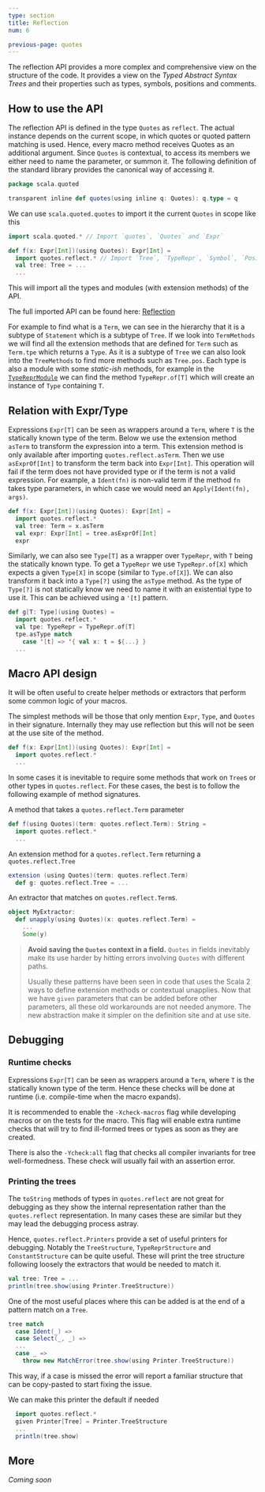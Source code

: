 ```yaml
---
type: section
title: Reflection
num: 6

previous-page: quotes
---
```


The reflection API provides a more complex and comprehensive view on the structure of the code.
It provides a view on the *Typed Abstract Syntax Trees* and their properties such as types, symbols, positions and comments.

## How to use the API

The reflection API is defined in the type `Quotes` as `reflect`.
The actual instance depends on the current scope, in which quotes or quoted pattern matching is used.
Hence, every macro method receives Quotes as an additional argument.
Since `Quotes` is contextual, to access its members we either need to name the parameter, or summon it.
The following definition of the standard library provides the canonical way of accessing it.

```scala
package scala.quoted

transparent inline def quotes(using inline q: Quotes): q.type = q
```

We can use `scala.quoted.quotes` to import it the current `Quotes` in scope like this

```scala
import scala.quoted.* // Import `quotes`, `Quotes` and `Expr`

def f(x: Expr[Int])(using Quotes): Expr[Int] =
  import quotes.reflect.* // Import `Tree`, `TypeRepr`, `Symbol`, `Position`, .....
  val tree: Tree = ...
  ...
```

This will import all the types and modules (with extension methods) of the API.

The full imported API can be found here: [Reflection](https://dotty.epfl.ch/api/scala/quoted/Quotes$reflectModule.html?query=trait%20reflectModule)

For example to find what is a `Term`, we can see in the hierarchy that it is a subtype of `Statement` which is a subtype of `Tree`.
If we look into `TermMethods` we will find all the extension methods that are defined for `Term` such as `Term.tpe` which returns a `Type`.
As it is a subtype of `Tree` we can also look into the `TreeMethods` to find more methods such as `Tree.pos`.
Each type is also a module with some _static-ish_ methods, for example in the [`TypeReprModule`](https://dotty.epfl.ch/api/scala/quoted/Quotes$reflectModule$TypeReprModule.html) we can find the method `TypeRepr.of[T]` which will create an instance of `Type` containing `T`.


## Relation with Expr/Type

Expressions `Expr[T]` can be seen as wrappers around a `Term`, where `T` is the statically known type of the term.
Below we use the extension method `asTerm` to transform the expression into a term.
This extension method is only available after importing `quotes.reflect.asTerm`.
Then we use `asExprOf[Int]` to transform the term back into `Expr[Int]`.
This operation will fail if the term does not have provided type or if the term is not a valid expression.
For example, a `Ident(fn)` is non-valid term if the method `fn` takes type parameters, in which case we would need an `Apply(Ident(fn), args)`.

```scala
def f(x: Expr[Int])(using Quotes): Expr[Int] =
  import quotes.reflect.*
  val tree: Term = x.asTerm
  val expr: Expr[Int] = tree.asExprOf[Int]
  expr
```

Similarly, we can also see `Type[T]` as a wrapper over `TypeRepr`, with `T` being the statically known type.
To get a `TypeRepr` we use `TypeRepr.of[X]` which expects a given `Type[X]` in scope (similar to `Type.of[X]`).
We can also transform it back into a `Type[?]` using the `asType` method.
As the type of `Type[?]` is not statically know we need to name it with an existential type to use it. This can be achieved using a `'[t]` pattern.

```scala
def g[T: Type](using Quotes) =
  import quotes.reflect.*
  val tpe: TypeRepr = TypeRepr.of[T]
  tpe.asType match
    case '[t] => '{ val x: t = ${...} }
  ...
```

## Macro API design

It will be often useful to create helper methods or extractors that perform some common logic of your macros.

The simplest methods will be those that only mention `Expr`, `Type`, and `Quotes` in their signature.
Internally they may use reflection but this will not be seen at the use site of the method.

```scala
def f(x: Expr[Int])(using Quotes): Expr[Int] =
  import quotes.reflect.*
  ...
```

In some cases it is inevitable to require some methods that work on `Tree`s or other types in `quotes.reflect`.
For these cases, the best is to follow the following example of method signatures.

A method that takes a `quotes.reflect.Term` parameter
```scala
def f(using Quotes)(term: quotes.reflect.Term): String =
  import quotes.reflect.*
  ...
```

An extension method for a `quotes.reflect.Term` returning a `quotes.reflect.Tree`
```scala
extension (using Quotes)(term: quotes.reflect.Term)
  def g: quotes.reflect.Tree = ...
```

An extractor that matches on `quotes.reflect.Term`s.
```scala
object MyExtractor:
  def unapply(using Quotes)(x: quotes.reflect.Term) =
    ...
    Some(y)
```

> **Avoid saving the `Quotes` context in a field.**
> `Quotes` in fields inevitably make its use harder by hitting errors involving `Quotes` with different paths.
>
> Usually these patterns have been seen in code that uses the Scala 2 ways to define extension methods or contextual unapplies.
> Now that we have `given` parameters that can be added before other parameters, all these old workarounds are not needed anymore.
> The new abstraction make it simpler on the definition site and at use site.

## Debugging

### Runtime checks

Expressions `Expr[T]` can be seen as wrappers around a `Term`, where `T` is the statically known type of the term.
Hence these checks will be done at runtime (i.e. compile-time when the macro expands).

It is recommended to enable the `-Xcheck-macros` flag while developing macros or on the tests for the macro.
This flag will enable extra runtime checks that will try to find ill-formed trees or types as soon as they are created.

There is also the `-Ycheck:all` flag that checks all compiler invariants for tree well-formedness.
These check will usually fail with an assertion error.

### Printing the trees

The `toString` methods of types in `quotes.reflect` are not great for debugging as they show the internal representation rather than the `quotes.reflect` representation.
In many cases these are similar but they may lead the debugging process astray.

Hence, `quotes.reflect.Printers` provide a set of useful printers for debugging.
Notably the `TreeStructure`, `TypeReprStructure` and `ConstantStructure` can be quite useful.
These will print the tree structure following loosely the extractors that would be needed to match it.

```scala
val tree: Tree = ...
println(tree.show(using Printer.TreeStructure))
```

One of the most useful places where this can be added is at the end of a pattern match on a `Tree`.

```scala
tree match
  case Ident(_) =>
  case Select(_, _) =>
  ...
  case _ =>
    throw new MatchError(tree.show(using Printer.TreeStructure))
```
This way, if a case is missed the error will report a familiar structure that can be copy-pasted to start fixing the issue.

We can make this printer the default if needed
```scala
  import quotes.reflect.*
  given Printer[Tree] = Printer.TreeStructure
  ...
  println(tree.show)
```

## More
*Coming soon*
